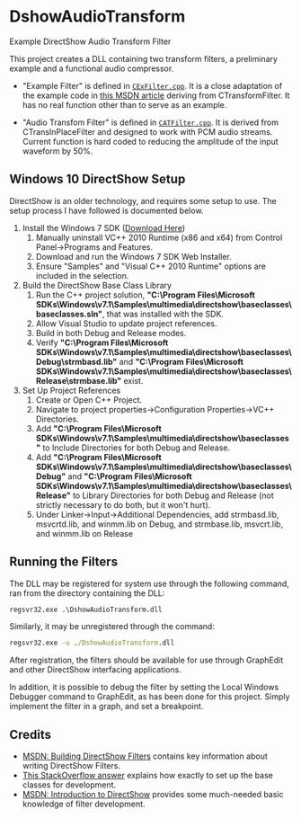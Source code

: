 # DshowAudioTransform
Example DirectShow Audio Transform Filter

This project creates a DLL containing two transform filters, a preliminary example and a functional audio compressor.

* "Example Filter" is defined in [`CExFilter.cpp`](DshowAudioTransform/CExFilter.cpp). It is a close adaptation of the example code in [this MSDN article](https://msdn.microsoft.com/en-us/library/dd391015(v=VS.85).aspx) deriving from CTransformFilter. It has no real function other than to serve as an example.

* "Audio Transfom Filter" is defined in [`CATFilter.cpp`](DshowAudioTransform/CATFilter.cpp). It is derived from CTransInPlaceFilter and designed to work with PCM audio streams. Current function is hard coded to reducing the amplitude of the input waveform by 50%.

## Windows 10 DirectShow Setup

DirectShow is an older technology, and requires some setup to use. The setup process I have followed is documented below.

1. Install the Windows 7 SDK ([Download Here](https://www.microsoft.com/en-us/download/details.aspx?id=8279))
    1. Manually uninstall VC++ 2010 Runtime (x86 and x64) from Control Panel->Programs and Features.
    2. Download and run the Windows 7 SDK Web Installer.
    3. Ensure "Samples" and "Visual C++ 2010 Runtime" options are included in the selection.
2. Build the DirectShow Base Class Library
    1. Run the C++ project solution, **"C:\Program Files\Microsoft SDKs\Windows\v7.1\Samples\multimedia\directshow\baseclasses\baseclasses.sln"**, that was installed with the SDK.
    2. Allow Visual Studio to update project references.
    3. Build in both Debug and Release modes.
    4. Verify **"C:\Program Files\Microsoft SDKs\Windows\v7.1\Samples\multimedia\directshow\baseclasses\Debug\strmbasd.lib"** and **"C:\Program Files\Microsoft SDKs\Windows\v7.1\Samples\multimedia\directshow\baseclasses\Release\strmbase.lib"** exist.
3. Set Up Project References
    1. Create or Open C++ Project.
    2. Navigate to project properties->Configuration Properties->VC++ Directories.
    3. Add **"C:\Program Files\Microsoft SDKs\Windows\v7.1\Samples\multimedia\directshow\baseclasses"** to Include Directories for both Debug and Release.
    4. Add **"C:\Program Files\Microsoft SDKs\Windows\v7.1\Samples\multimedia\directshow\baseclasses\Debug"** and **"C:\Program Files\Microsoft SDKs\Windows\v7.1\Samples\multimedia\directshow\baseclasses\Release"** to Library Directories for both Debug and Release (not strictly necessary to do both, but it won't hurt).
    5. Under Linker->Input->Additional Dependencies, add strmbasd.lib, msvcrtd.lib, and winmm.lib on Debug, and strmbase.lib, msvcrt.lib, and winmm.lib on Release

## Running the Filters

The DLL may be registered for system use through the following command, ran from the directory containing the DLL:

```cmd
regsvr32.exe .\DshowAudioTransform.dll
```

Similarly, it may be unregistered through the command:

```cmd
regsvr32.exe -u ./DshowAudioTransform.dll
```

After registration, the filters should be available for use through GraphEdit and other DirectShow interfacing applications.

In addition, it is possible to debug the filter by setting the Local Windows Debugger command to GraphEdit, as has been done for this project. Simply implement the filter in a graph, and set a breakpoint.

## Credits

* [MSDN: Building DirectShow Filters](https://msdn.microsoft.com/en-us/library/windows/desktop/dd318238(v=vs.85).aspx) contains key information about writing DirectShow Filters.
* [This StackOverflow answer](http://stackoverflow.com/a/3483072) explains how exactly to set up the base classes for development.
* [MSDN: Introduction to DirectShow](https://msdn.microsoft.com/en-us/library/windows/desktop/dd390354(v=vs.85).aspx) provides some much-needed basic knowledge of filter development.
